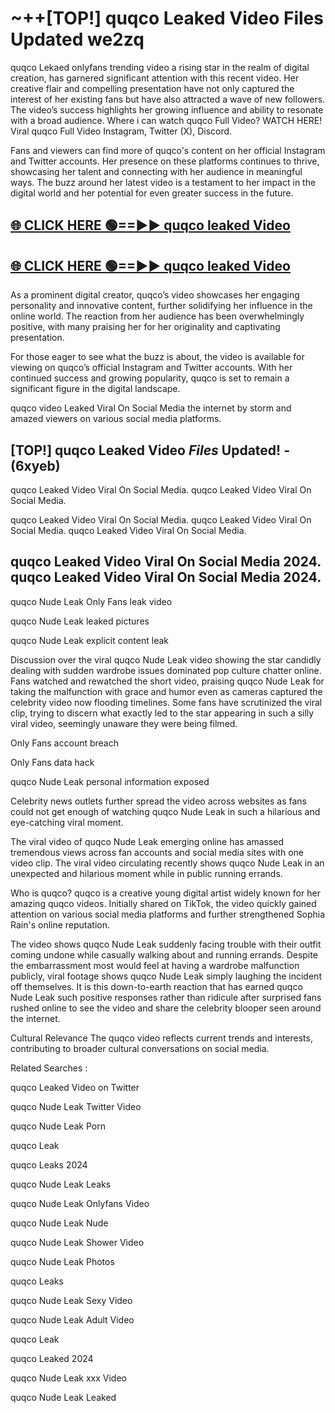 # ~++[TOP!] quqco Leaked Video Files Updated we2zq

 quqco Lekaed onlyfans trending video a rising star in the realm of digital creation, has garnered significant attention with this recent video. Her creative flair and compelling presentation have not only captured the interest of her existing fans but have also attracted a wave of new followers. The video’s success highlights her growing influence and ability to resonate with a broad audience.
Where i can watch  quqco Full Video? WATCH HERE! Viral  quqco Full Video Instagram, Twitter (X), Discord.


Fans and viewers can find more of  quqco's content on her official Instagram and Twitter accounts. Her presence on these platforms continues to thrive, showcasing her talent and connecting with her audience in meaningful ways. The buzz around her latest video is a testament to her impact in the digital world and her potential for even greater success in the future.


## [🌐 CLICK HERE 🟢==►►  quqco leaked Video ](https://onlyclips.site?title=quqco&ref=git)

## [🌐 CLICK HERE 🟢==►►  quqco leaked Video ](https://onlyclips.site?title=quqco&ref=git)


As a prominent digital creator,  quqco’s video showcases her engaging personality and innovative content, further solidifying her influence in the online world. The reaction from her audience has been overwhelmingly positive, with many praising her for her originality and captivating presentation.

For those eager to see what the buzz is about, the video is available for viewing on  quqco’s official Instagram and Twitter accounts. With her continued success and growing popularity,  quqco is set to remain a significant figure in the digital landscape.


  quqco video Leaked Viral On Social Media the internet by storm and amazed viewers on various social media platforms.


## [TOP!]  quqco Leaked Video *Files* Updated! - (6xyeb) 

 quqco Leaked Video Viral On Social Media. quqco Leaked Video Viral On Social Media.

 quqco Leaked Video Viral On Social Media. quqco Leaked Video Viral On Social Media. quqco Leaked Video Viral On Social Media.


##  quqco Leaked Video Viral On Social Media 2024. quqco Leaked Video Viral On Social Media 2024.
 quqco Nude Leak Only Fans leak video

 quqco Nude Leak leaked pictures

 quqco Nude Leak explicit content leak

Discussion over the viral  quqco Nude Leak video showing the star candidly dealing with sudden wardrobe issues dominated pop culture chatter online. Fans watched and rewatched the short video, praising  quqco Nude Leak for taking the malfunction with grace and humor even as cameras captured the celebrity video now flooding timelines. Some fans have scrutinized the viral clip, trying to discern what exactly led to the star appearing in such a silly viral video, seemingly unaware they were being filmed.


Only Fans account breach

Only Fans data hack

 quqco Nude Leak personal information exposed

Celebrity news outlets further spread the video across websites as fans could not get enough of watching  quqco Nude Leak in such a hilarious and eye-catching viral moment.


The viral video of  quqco Nude Leak emerging online has amassed tremendous views across fan accounts and social media sites with one video clip. The viral video circulating recently shows  quqco Nude Leak in an unexpected and hilarious moment while in public running errands.


Who is  quqco?  quqco is a creative young digital artist widely known for her amazing  quqco videos. Initially shared on TikTok, the video quickly gained attention on various social media platforms and further strengthened Sophia Rain's online reputation.

The video shows  quqco Nude Leak suddenly facing trouble with their outfit coming undone while casually walking about and running errands. Despite the embarrassment most would feel at having a wardrobe malfunction publicly, viral footage shows  quqco Nude Leak simply laughing the incident off themselves. It is this down-to-earth reaction that has earned  quqco Nude Leak such positive responses rather than ridicule after surprised fans rushed online to see the video and share the celebrity blooper seen around the internet.

Cultural Relevance The  quqco video reflects current trends and interests, contributing to broader cultural conversations on social media.

Related Searches :

 quqco Leaked Video on Twitter

 quqco Nude Leak Twitter Video

 quqco Nude Leak Porn

 quqco Leak 

 quqco Leaks 2024

 quqco Nude Leak Leaks

 quqco Nude Leak Onlyfans Video

 quqco Nude Leak Nude

 quqco Nude Leak Shower Video

 quqco Nude Leak Photos

 quqco Leaks

 quqco Nude Leak Sexy Video

 quqco Nude Leak Adult Video

 quqco Leak

 quqco Leaked 2024

 quqco Nude Leak xxx Video

 quqco Nude Leak Leaked